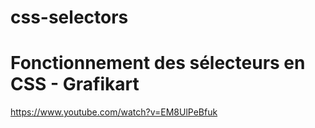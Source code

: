 # css-selectors
# Fonctionnement des sélecteurs en CSS - Grafikart
https://www.youtube.com/watch?v=EM8UlPeBfuk

